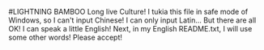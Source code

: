 #LIGHTNING BAMBOO
Long live Culture! I tukia this file in safe mode of Windows, so I can't input Chinese! I can only input Latin...
But there are all OK! I can speak a little English! Next, in my English README.txt, I will use some other words! Please accept!
